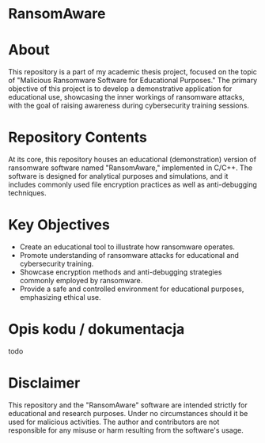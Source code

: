 # RansomAware

# About
This repository is a part of my academic thesis project, focused on the topic of "Malicious Ransomware Software for Educational Purposes." The primary objective of this project is to develop a demonstrative application for educational use, showcasing the inner workings of ransomware attacks, with the goal of raising awareness during cybersecurity training sessions.

# Repository Contents
At its core, this repository houses an educational (demonstration) version of ransomware software named "RansomAware," implemented in C/C++. The software is designed for analytical purposes and simulations, and it includes commonly used file encryption practices as well as anti-debugging techniques.

# Key Objectives
- Create an educational tool to illustrate how ransomware operates.
- Promote understanding of ransomware attacks for educational and cybersecurity training.
- Showcase encryption methods and anti-debugging strategies commonly employed by ransomware.
- Provide a safe and controlled environment for educational purposes, emphasizing ethical use.

# Opis kodu / dokumentacja
todo

# Disclaimer
This repository and the "RansomAware" software are intended strictly for educational and research purposes. Under no circumstances should it be used for malicious activities. The author and contributors are not responsible for any misuse or harm resulting from the software's usage.
